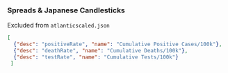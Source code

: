 ### Spreads & Japanese Candlesticks


Excluded from `atlanticscaled.json`

```json
[
  {"desc": "positiveRate", "name": "Cumulative Positive Cases/100k"},
  {"desc": "deathRate", "name": "Cumulative Deaths/100k"},
  {"desc": "testRate", "name": "Cumulative Tests/100k"}
 ]
```
